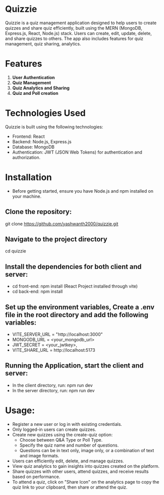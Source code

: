 # Quizzie

Quizzie is a quiz management application designed to help users to create quizzes and share quiz efficiently, built using the MERN (MongoDB, Express.js, React, Node.js) stack. 
Users can create, edit, update, delete, and share quizzes to others. The app also includes features for quiz management, quiz sharing, analytics.

# Features
1. **User Authentication**
2. **Quiz Management**
3. **Quiz Analytics and Sharing**
4. **Quiz and Poll creation**

# Technologies Used
Quizzie is built using the following technologies:

- Frontend: React
- Backend: Node.js, Express.js
- Database: MongoDB
- Authentication: JWT (JSON Web Tokens) for authentication and authorization.


# Installation
- Before getting started, ensure you have Node.js and npm installed on your machine.
## Clone the repository:
git clone https://github.com/yashwanth2000/quizzie.git
## Navigate to the project directory
cd quizzie

## Install the dependencies for both client and server:
- cd front-end: npm install (React Project installed through vite)
- cd back-end: npm install

## Set up the environment variables, Create a .env file in the root directory and add the following variables:
- VITE_SERVER_URL = "http://localhost:3000"
- MONGODB_URL = <your_mongodb_url>
- JWT_SECRET = <your_jwtkey>,
- VITE_SHARE_URL = http://localhost:5173

## Running the Application, start the client and server:
- In the client directory, run: npm run dev
- In the server directory, run: npm run dev


# Usage:
- Register a new user or log in with existing credentials.
- Only logged-in users can create quizzes.
- Create new quizzes using the create-quiz option:
   - Choose between Q&A Type or Poll Type.
   - Specify the quiz name and number of questions.
   - Questions can be in text only, image only, or a combination of text and image formats.
- Users can efficiently edit, delete, and manage quizzes.
- View quiz analytics to gain insights into quizzes created on the platform.
- Share quizzes with other users, attend quizzes, and receive results based on performance.
- To attend a quiz, click on "Share Icon" on the analytics page to copy the quiz link to your clipboard, then share or attend the quiz.
